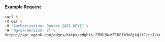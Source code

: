 <!-- Code generated for API Clients. DO NOT EDIT. -->
#### Example Request
```bash
curl \
-X GET \
-H "Authorization: Bearer {API_KEY}" \
-H "Ngrok-Version: 2" \
https://api.ngrok.com/edges/https/edghts_2TMGJUuKFlDRIn3n8jkg1iCjtr1/routes/edghtsrt_2TMGJZoUdBh5UXdwzzqSzGHquFo/request_headers
